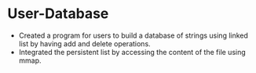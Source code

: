# User-Database

- Created a program for users to build a database of strings using linked list by having add and delete operations.
- Integrated the persistent list by accessing the content of the file using mmap.
